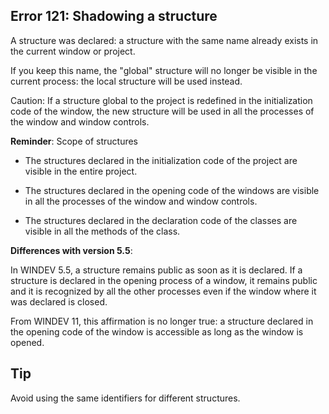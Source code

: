 
## Error 121: Shadowing a structure
			



<a name="NOTE1"></a>
<a name="NOTE1_1"></a>
A structure was declared: a structure with the same name already exists in the current window or project.

If you keep this name, the "global" structure will no longer be visible in the current process: the local structure will be used instead.

Caution: If a structure global to the project is redefined in the initialization code of the window, the new structure will be used in all the processes of the window and window controls.

**Reminder**: Scope of structures

- The structures declared in the initialization code of the project are visible in the entire project. 

- The structures declared in the opening code of the windows are visible in all the processes of the window and window controls. 

- The structures declared in the declaration code of the classes are visible in all the methods of the class. 




**Differences with version 5.5**:

In WINDEV 5.5, a structure remains public as soon as it is declared. If a structure is declared in the opening process of a window, it remains public and it is recognized by all the other processes even if the window where it was declared is closed.

From WINDEV 11, this affirmation is no longer true: a structure declared in the opening code of the window is accessible as long as the window is opened.

<a name="NOTE2"></a>
<a name="NOTE2_1"></a>


## Tip
<a name="tip_ELTTEXTE000104"></a>
Avoid using the same identifiers for different structures.


